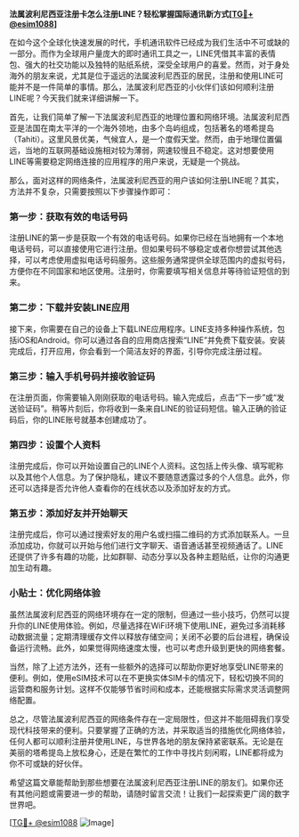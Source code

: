 **法属波利尼西亚注册卡怎么注册LINE？轻松掌握国际通讯新方式[[TG💪+ @esim1088](https://t.me/s/esim1088)]**

在如今这个全球化快速发展的时代，手机通讯软件已经成为我们生活中不可或缺的一部分。而作为全球用户量庞大的即时通讯工具之一，LINE凭借其丰富的表情包、强大的社交功能以及独特的贴纸系统，深受全球用户的喜爱。然而，对于身处海外的朋友来说，尤其是位于遥远的法属波利尼西亚的居民，注册和使用LINE可能并不是一件简单的事情。那么，法属波利尼西亚的小伙伴们该如何顺利注册LINE呢？今天我们就来详细讲解一下。

首先，让我们简单了解一下法属波利尼西亚的地理位置和网络环境。法属波利尼西亚是法国在南太平洋的一个海外领地，由多个岛屿组成，包括著名的塔希提岛（Tahiti）。这里风景优美，气候宜人，是一个度假天堂。然而，由于地理位置偏远，当地的互联网基础设施相对较为薄弱，网速较慢且不稳定。这对想要使用LINE等需要稳定网络连接的应用程序的用户来说，无疑是一个挑战。

那么，面对这样的网络条件，法属波利尼西亚的用户该如何注册LINE呢？其实，方法并不复杂，只需要按照以下步骤操作即可：

### 第一步：获取有效的电话号码

注册LINE的第一步是获取一个有效的电话号码。如果你已经在当地拥有一个本地电话号码，可以直接使用它进行注册。但如果号码不够稳定或者你想尝试其他选择，可以考虑使用虚拟电话号码服务。这些服务通常提供全球范围内的虚拟号码，方便你在不同国家和地区使用。注册时，你需要填写相关信息并等待验证短信的到来。

### 第二步：下载并安装LINE应用

接下来，你需要在自己的设备上下载LINE应用程序。LINE支持多种操作系统，包括iOS和Android。你可以通过各自的应用商店搜索“LINE”并免费下载安装。安装完成后，打开应用，你会看到一个简洁友好的界面，引导你完成注册过程。

### 第三步：输入手机号码并接收验证码

在注册页面，你需要输入刚刚获取的电话号码。输入完成后，点击“下一步”或“发送验证码”。稍等片刻后，你将收到一条来自LINE的验证码短信。输入正确的验证码后，你的LINE账号就基本创建成功了。

### 第四步：设置个人资料

注册完成后，你可以开始设置自己的LINE个人资料。这包括上传头像、填写昵称以及其他个人信息。为了保护隐私，建议不要随意透露过多的个人信息。此外，你还可以选择是否允许他人查看你的在线状态以及添加好友的方式。

### 第五步：添加好友并开始聊天

注册完成后，你可以通过搜索好友的用户名或扫描二维码的方式添加联系人。一旦添加成功，你就可以开始与他们进行文字聊天、语音通话甚至视频通话了。LINE还提供了许多有趣的功能，比如群聊、动态分享以及各种主题贴纸，让你的沟通更加生动有趣。

### 小贴士：优化网络体验

虽然法属波利尼西亚的网络环境存在一定的限制，但通过一些小技巧，仍然可以提升你的LINE使用体验。例如，尽量选择在WiFi环境下使用LINE，避免过多消耗移动数据流量；定期清理缓存文件以释放存储空间；关闭不必要的后台进程，确保设备运行流畅。此外，如果觉得网络速度太慢，也可以考虑升级到更快的网络套餐。

当然，除了上述方法外，还有一些额外的选择可以帮助你更好地享受LINE带来的便利。例如，使用eSIM技术可以在不更换实体SIM卡的情况下，轻松切换不同的运营商和服务计划。这样不仅能够节省时间和成本，还能根据实际需求灵活调整网络配置。

总之，尽管法属波利尼西亚的网络条件存在一定局限性，但这并不能阻碍我们享受现代科技带来的便利。只要掌握了正确的方法，并采取适当的措施优化网络体验，任何人都可以顺利注册并使用LINE，与世界各地的朋友保持紧密联系。无论是在美丽的塔希提岛上放松身心，还是在繁忙的工作中寻找片刻闲暇，LINE都将成为你不可或缺的好伙伴。

希望这篇文章能帮助到那些想要在法属波利尼西亚注册LINE的朋友们。如果你还有其他问题或需要进一步的帮助，请随时留言交流！让我们一起探索更广阔的数字世界吧。

[[TG💪+ @esim1088](https://t.me/s/esim1088) ![Image](https://i.postimg.cc/4NQfJmqS/Snipaste-2025-05-13-00-14-12.png)]